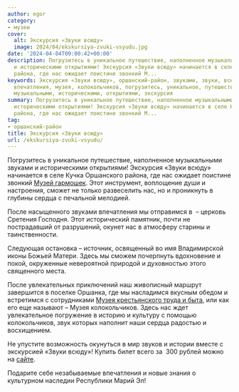 ```yaml
---
author: egor
category:
- музеи
cover:
  alt: Экскурсия «Звуки всюду»
  image: 2024/04/ekskursiya-zvuki-vsyudu.jpg
date: '2024-04-04T09:00:42+00:00'
description: Погрузитесь в уникальное путешествие, наполненное музыкальными звуками
  и историческими открытиями! Экскурсия «Звуки всюду» начинается в селе Кучка Оршанского
  района, где нас ожидает поистине звонкий М...
keywords: Экскурсия «Звуки всюду», оршанский-район, звуками, звуки, всюду, сердца,
  впечатления, музея, колокольчиков, погрузитесь, уникальное, путешествие, наполненное,
  музыкальными, историческими, открытиями, экскурсия
summary: Погрузитесь в уникальное путешествие, наполненное музыкальными звуками и
  историческими открытиями! Экскурсия «Звуки всюду» начинается в селе Кучка Оршанского
  района, где нас ожидает поистине звонкий М...
tag:
- оршанский-район
title: Экскурсия «Звуки всюду»
url: /ekskursiya-zvuki-vsyudu/
---
```


Погрузитесь в уникальное путешествие, наполненное музыкальными звуками и историческими открытиями! Экскурсия «Звуки всюду» начинается в селе Кучка Оршанского района, где нас ожидает поистине звонкий [Музей гармошек](/muzej-garmoshki-s-kuchka/). Этот инструмент, воплощение души и настроения, сможет не только развеселить нас, но и проникнуть в глубины сердца с печальной мелодией.

После насыщенного звуками впечатления мы отправимся в  – церковь Сретения Господня. Этот исторический памятник, почти не пострадавший от разрушений, окунет нас в атмосферу старины и таинственности.

Следующая остановка – источник, освященный во имя Владимирской иконы Божьей Матери. Здесь мы сможем почерпнуть вдохновение и покой, окруженные невероятной природой и духовностью этого священного места.

После увлекательных приключений наш живописный маршрут завершится в поселке Оршанка, где мы насладимся вкусным обедом и встретимся с сотрудниками [Музея крестьянского труда и быта](/muzej-krestyanskogo-truda-i-byta/), или как его еще называют – Музея колокольчиков. Здесь нас ждет увлекательное погружение в историю и культуру с помощью колокольчиков, звук которых наполнит наши сердца радостью и восхищением.

Не упустите возможность окунуться в мир звуков и истории вместе с экскурсией «Звуки всюду»! Купить билет всего за  300 рублей можно на [сайте](https://muzei-orshanki.ru/#event/2115291).

Подарите себе незабываемые впечатления и новые знания о культурном наследии Республики Марий Эл!